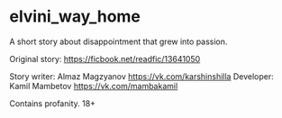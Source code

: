 # elvini_way_home
A short story about disappointment that grew into passion.

Original story: https://ficbook.net/readfic/13641050

Story writer: Almaz Magzyanov https://vk.com/karshinshilla
Developer: Kamil Mambetov https://vk.com/mambakamil

Contains profanity. 18+
